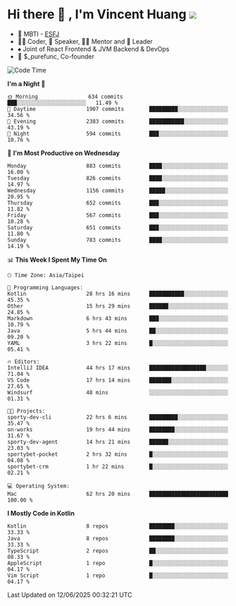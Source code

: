 # Hi there 👋 , I'm Vincent Huang ![](https://komarev.com/ghpvc/?username=Jian-Min-Huang)
- 👀 MBTI - [ESFJ](https://www.16personalities.com/esfj-personality)
- 👨‍💻 Coder, 🎤 Speaker, 👨‍🏫 Mentor and 🚀 Leader
- ♠️ Joint of React Frontend & JVM Backend & DevOps
- 💼 $_purefunc, Co-founder

<!--START_SECTION:waka-->
![Code Time](http://img.shields.io/badge/Code%20Time-5%2C439%20hrs%2059%20mins-blue)

**I'm a Night 🦉** 

```text
🌞 Morning                634 commits         ███░░░░░░░░░░░░░░░░░░░░░░   11.49 % 
🌆 Daytime                1907 commits        █████████░░░░░░░░░░░░░░░░   34.56 % 
🌃 Evening                2383 commits        ███████████░░░░░░░░░░░░░░   43.19 % 
🌙 Night                  594 commits         ███░░░░░░░░░░░░░░░░░░░░░░   10.76 % 
```
📅 **I'm Most Productive on Wednesday** 

```text
Monday                   883 commits         ████░░░░░░░░░░░░░░░░░░░░░   16.00 % 
Tuesday                  826 commits         ████░░░░░░░░░░░░░░░░░░░░░   14.97 % 
Wednesday                1156 commits        █████░░░░░░░░░░░░░░░░░░░░   20.95 % 
Thursday                 652 commits         ███░░░░░░░░░░░░░░░░░░░░░░   11.82 % 
Friday                   567 commits         ███░░░░░░░░░░░░░░░░░░░░░░   10.28 % 
Saturday                 651 commits         ███░░░░░░░░░░░░░░░░░░░░░░   11.80 % 
Sunday                   783 commits         ████░░░░░░░░░░░░░░░░░░░░░   14.19 % 
```


📊 **This Week I Spent My Time On** 

```text
🕑︎ Time Zone: Asia/Taipei

💬 Programming Languages: 
Kotlin                   28 hrs 16 mins      ███████████░░░░░░░░░░░░░░   45.35 % 
Other                    15 hrs 29 mins      ██████░░░░░░░░░░░░░░░░░░░   24.85 % 
Markdown                 6 hrs 43 mins       ███░░░░░░░░░░░░░░░░░░░░░░   10.79 % 
Java                     5 hrs 44 mins       ██░░░░░░░░░░░░░░░░░░░░░░░   09.20 % 
YAML                     3 hrs 22 mins       █░░░░░░░░░░░░░░░░░░░░░░░░   05.41 % 

🔥 Editors: 
IntelliJ IDEA            44 hrs 17 mins      ██████████████████░░░░░░░   71.04 % 
VS Code                  17 hrs 14 mins      ███████░░░░░░░░░░░░░░░░░░   27.65 % 
Windsurf                 48 mins             ░░░░░░░░░░░░░░░░░░░░░░░░░   01.31 % 

🐱‍💻 Projects: 
sporty-dev-cli           22 hrs 6 mins       █████████░░░░░░░░░░░░░░░░   35.47 % 
on-works                 19 hrs 44 mins      ████████░░░░░░░░░░░░░░░░░   31.67 % 
sporty-dev-agent         14 hrs 21 mins      ██████░░░░░░░░░░░░░░░░░░░   23.03 % 
sportybet-pocket         2 hrs 32 mins       █░░░░░░░░░░░░░░░░░░░░░░░░   04.08 % 
sportybet-crm            1 hr 22 mins        █░░░░░░░░░░░░░░░░░░░░░░░░   02.21 % 

💻 Operating System: 
Mac                      62 hrs 20 mins      █████████████████████████   100.00 % 
```

**I Mostly Code in Kotlin** 

```text
Kotlin                   8 repos             ████████░░░░░░░░░░░░░░░░░   33.33 % 
Java                     8 repos             ████████░░░░░░░░░░░░░░░░░   33.33 % 
TypeScript               2 repos             ██░░░░░░░░░░░░░░░░░░░░░░░   08.33 % 
AppleScript              1 repo              █░░░░░░░░░░░░░░░░░░░░░░░░   04.17 % 
Vim Script               1 repo              █░░░░░░░░░░░░░░░░░░░░░░░░   04.17 % 
```




 Last Updated on 12/06/2025 00:32:21 UTC
<!--END_SECTION:waka-->
